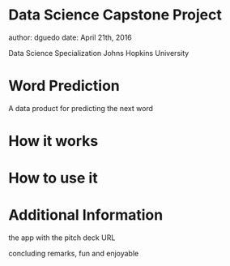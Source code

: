Data Science Capstone Project 
========================================================
author: dguedo
date: April 21th, 2016

Data Science Specialization
Johns Hopkins University

Word Prediction 
========================================================
A data product for predicting the next word

How it works
========================================================

How to use it
========================================================

Additional Information
========================================================
the app
with the pitch deck URL

concluding remarks, fun and enjoyable
